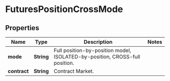 
# FuturesPositionCrossMode

## Properties

Name | Type | Description | Notes
------------ | ------------- | ------------- | -------------
**mode** | **String** | Full position-by-position model, ISOLATED-by-position, CROSS-full position. | 
**contract** | **String** | Contract Market. | 

